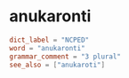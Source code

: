 # anukaronti

``` toml
dict_label = "NCPED"
word = "anukaronti"
grammar_comment = "3 plural"
see_also = ["anukaroti"]
```

